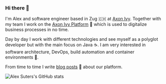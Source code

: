 ### Hi there 👋

I'm Alex and software engineer based in Zug 🇨🇭 at [Axon Ivy](https://github.com/axonivy). Together with my team I work on the [Axon Ivy Platform](https://dev.axonivy.com) 🌿 which is used to digitalize business processes in no time.

Day by day I work with different technologies and see myself as a polyglot developer but with the main focus on Java ☕. I am very interested in software architecture, DevOps, build automation and container environments 🐋.

From time to time I write [blog posts](https://community.axonivy.com/t/blog) 📰 about our platform.

![Alex Suters's GitHub stats](https://github-readme-stats.vercel.app/api?username=alexsuter&show_icons=true&count_private=true&theme=dracula)
